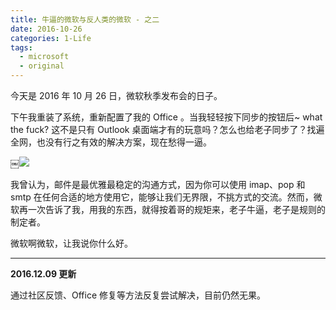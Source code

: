 ```yaml
---
title: 牛逼的微软与反人类的微软 - 之二
date: 2016-10-26
categories: 1-Life
tags:
  - microsoft
  - original
---
```


今天是 2016 年 10 月 26 日，微软秋季发布会的日子。

下午我重装了系统，重新配置了我的 Office 。当我轻轻按下同步的按钮后~ what the fuck? 这不是只有 Outlook 桌面端才有的玩意吗？怎么也给老子同步了？找遍全网，也没有行之有效的解决方案，现在愁得一逼。

￼![](http://oi0t0q67c.bkt.clouddn.com/blog_life/SidedMicrosoft2.jpg)

我曾认为，邮件是最优雅最稳定的沟通方式，因为你可以使用 imap、pop 和 smtp 在任何合适的地方使用它，能够让我们无界限，不挑方式的交流。然而，微软再一次告诉了我，用我的东西，就得按着哥的规矩来，老子牛逼，老子是规则的制定者。

微软啊微软，让我说你什么好。

------

**2016.12.09 更新**

通过社区反馈、Office 修复等方法反复尝试解决，目前仍然无果。
